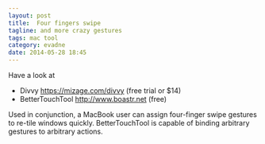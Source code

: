 ```yaml
---
layout: post
title:  Four fingers swipe
tagline: and more crazy gestures
tags: mac tool
category: evadne
date: 2014-05-28 18:45
---
```

Have a look at

- Divvy <https://mizage.com/divvy> (free trial or $14)
- BetterTouchTool <http://www.boastr.net> (free)

Used in conjunction, a MacBook user can assign four-finger swipe gestures to re-tile windows quickly. BetterTouchTool is capable of binding arbitrary gestures to arbitrary actions.
